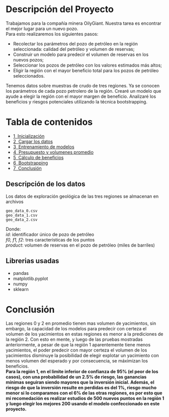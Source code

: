 # Descripción del Proyecto
Trabajamos para la compañía minera OilyGiant. Nuestra tarea es encontrar el mejor lugar para un nuevo pozo.  
Para esto realizaremos los siguientes pasos:  
- Recolectar los parámetros del pozo de petróleo en la región seleccionada: calidad del petróleo y volumen de reservas;
- Construir un modelo para predecir el volumen de reservas en los nuevos pozos;
- Seleccionar los pozos de petróleo con los valores estimados más altos;
- Eligir la región con el mayor beneficio total para los pozos de petróleo seleccionados.

Tenemos datos sobre muestras de crudo de tres regiones. Ya se conocen los parámetros de cada pozo petrolero de la región. Crearé un modelo que ayude a elegir la región con el mayor margen de beneficio. Analizaré los beneficios y riesgos potenciales utilizando la técnica bootstrapping.

<h1>Tabla de contenidos<span class="tocSkip"></span></h1>
<div class="toc"><ul class="toc-item"><li><span><a href="#Inicialización" data-toc-modified-id="Inicialización-1"><span class="toc-item-num">1&nbsp;&nbsp;</span>Inicialización</a></span></li><li><span><a href="#Cargar-los-datos" data-toc-modified-id="Cargar-los-datos-2"><span class="toc-item-num">2&nbsp;&nbsp;</span>Cargar los datos</a></span></li><li><span><a href="#Entrenamiento-de-modelos" data-toc-modified-id="Entrenamiento-de-modelos-3"><span class="toc-item-num">3&nbsp;&nbsp;</span>Entrenamiento de modelos</a></span></li><li><span><a href="#Presupuesto-y-volumenes-promedio" data-toc-modified-id="Presupuesto-y-volumenes-promedio-4"><span class="toc-item-num">4&nbsp;&nbsp;</span>Presupuesto y volumenes promedio</a></span></li><li><span><a href="#Cálculo-de-beneficios" data-toc-modified-id="Cálculo-de-beneficios-5"><span class="toc-item-num">5&nbsp;&nbsp;</span>Cálculo de beneficios</a></span></li><li><span><a href="#Bootstrapping" data-toc-modified-id="Bootstrapping-6"><span class="toc-item-num">6&nbsp;&nbsp;</span>Bootstrapping</a></span></li><li><span><a href="#Conclusión" data-toc-modified-id="Conclusión-7"><span class="toc-item-num">7&nbsp;&nbsp;</span>Conclusión</a></span></li></ul></div>

## Descripción de los datos
Los datos de exploración geológica de las tres regiones se almacenan en archivos  

`geo_data_0.csv`  
`geo_data_1.csv`  
`geo_data_2.csv`  

Donde:  
*id*: identificador único de pozo de petróleo  
*f0, f1, f2*: tres características de los puntos  
*product*: volumen de reservas en el pozo de petróleo (miles de barriles)  

## Librerias usadas

- pandas
- matplotlib.pyplot
- numpy
- sklearn

# Conclusión
Las regiones 0 y 2 en promedio tienen mas volumen de yacimientos, sin embargo, la capacidad de los modelos para predecir con certeza el volumen de los yacimientos en estas regiones es menor a la prediciones de la región 2.
Con esto en mente, y luego de las pruebas mostradas anteriormente, a pesar de que la región 1 aparentemente tiene menos yacimientos, el poder predecir con mayor certeza el volumen de los yacimientos disminuye la posibilidad de elegir explotar un yacimiento con menos volumen del esperado y por consecuencia, se máximizan los beneficios.  
**Para la región 1, en el limite inferior de confianza de 95% (el peor de los casos), con una probabilidad de un 2.5% de riesgo, las ganancias mínimas seguiran siendo mayores que la inversión inicial. Además, el riesgo de que la inversión resulte en perdidas es del 1%, riesgo mucho menor si lo comparamos con el 6% de las otras regiones, es por esto que mi recomedación es realizar estudios de 500 nuevos puntos en la región 1 y luego elegir los mejores 200 usando el modelo confeccionado en este proyecto.**